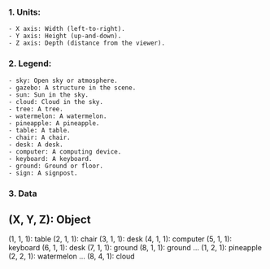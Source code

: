﻿### 1. Units:
    - X axis: Width (left-to-right).
    - Y axis: Height (up-and-down).
    - Z axis: Depth (distance from the viewer).

### 2. Legend:
    - sky: Open sky or atmosphere.
    - gazebo: A structure in the scene.
    - sun: Sun in the sky.
    - cloud: Cloud in the sky.
    - tree: A tree.
    - watermelon: A watermelon.
    - pineapple: A pineapple.
    - table: A table.
    - chair: A chair.
    - desk: A desk.
    - computer: A computing device.
    - keyboard: A keyboard.
    - ground: Ground or floor.
    - sign: A signpost.

### 3. Data 
(X, Y, Z): Object
-------------------
(1, 1, 1): table
(2, 1, 1): chair
(3, 1, 1): desk
(4, 1, 1): computer
(5, 1, 1): keyboard
(6, 1, 1): desk
(7, 1, 1): ground
(8, 1, 1): ground
...
(1, 2, 1): pineapple
(2, 2, 1): watermelon
...
(8, 4, 1): cloud